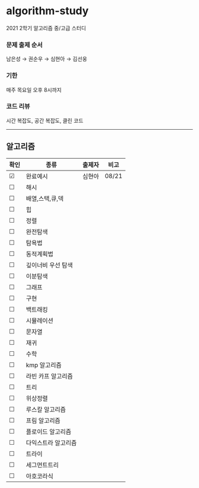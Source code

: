 # algorithm-study

2021 2학기 알고리즘 중/고급 스터디

### 문제 출제 순서
남은성 &#8594; 권순우 &#8594; 심현아 &#8594; 김선웅

### 기한
매주 목요일 오후 8시까지

### 코드 리뷰
시간 복잡도, 공간 복잡도, 클린 코드

---------------

## 알고리즘
|          확인         |         종류       |     출제자     |    비고    |
|----------------------|-------------------|--------------|-----------|
|&#9745;| 완료예시          | 심현아 | 08/21 |
|&#9744;| 해시               |  |  |
|&#9744;| 배열,스택,큐,덱      |  |  |
|&#9744;| 힙                |  |  |
|&#9744;| 정렬               |  |  |
|&#9744;| 완전탐색            |  |  |
|&#9744;| 탐욕법             |  |  |
|&#9744;| 동적계획법          |  |  |
|&#9744;| 깊이너비 우선 탐색    |  |  |
|&#9744;| 이분탐색            |  |  |
|&#9744;| 그래프             |  |  |
|&#9744;| 구현               |  |  |
|&#9744;| 백트래킹            |  |  |
|&#9744;| 시뮬레이션          |  |  |
|&#9744;| 문자열             |  |  |
|&#9744;| 재귀               |  |  |
|&#9744;| 수학               |  |  |
|&#9744;| kmp 알고리즘        |  |  |
|&#9744;| 라빈 카프 알고리즘    |  |  |
|&#9744;| 트리               |  |  |
|&#9744;| 위상정렬            |  |  |
|&#9744;| 루스칼 알고리즘       |  |  |
|&#9744;| 프림 알고리즘        |  |  |
|&#9744;| 플로이드 알고리즘     |  |  |
|&#9744;| 다익스트라 알고리즘    |  |  |
|&#9744;| 트라이             |  |  |
|&#9744;| 세그먼트트리         |  |  |
|&#9744;| 아호코라식          |  |  |
